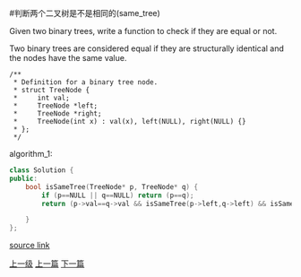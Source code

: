#判断两个二叉树是不是相同的(same_tree)

Given two binary trees, write a function to check if they are equal or not.

Two binary trees are considered equal if they are structurally identical and the nodes have the same value.

```
/**
 * Definition for a binary tree node.
 * struct TreeNode {
 *     int val;
 *     TreeNode *left;
 *     TreeNode *right;
 *     TreeNode(int x) : val(x), left(NULL), right(NULL) {}
 * };
 */
```


algorithm_1:
```c++
class Solution {
public:
    bool isSameTree(TreeNode* p, TreeNode* q) {
        if (p==NULL || q==NULL) return (p==q);
        return (p->val==q->val && isSameTree(p->left,q->left) && isSameTree(p->right,q->right));

    }
};
```

[source link](https://leetcode.com/problems/same-tree/discuss/)



[上一级](base.md)
[上一篇](romanToInt.md)
[下一篇](sqrt.md)
